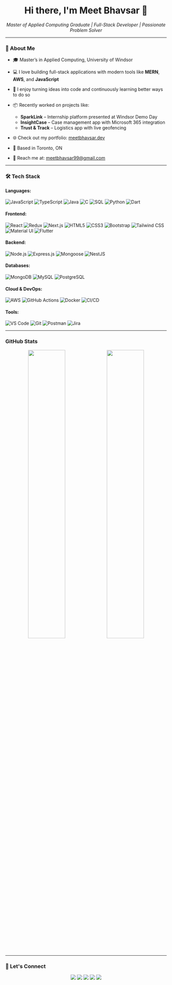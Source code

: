 <h1 align="center">Hi there, I'm Meet Bhavsar 👋</h1>

<p align="center">
  <i>Master of Applied Computing Graduate | Full-Stack Developer | Passionate Problem Solver</i>
</p>

---

### 🌟 About Me

- 🎓 Master’s in Applied Computing, University of Windsor  
- 💻 I love building full-stack applications with modern tools like **MERN**, **AWS**, and **JavaScript**
- 🔁 I enjoy turning ideas into code and continuously learning better ways to do so
- 📦 Recently worked on projects like:
  - **SparkLink** – Internship platform presented at Windsor Demo Day
  - **InsightCase** – Case management app with Microsoft 365 integration
  - **Trust & Track** – Logistics app with live geofencing

- 🌐 Check out my portfolio: [meetbhavsar.dev](https://www.meetbhavsar.dev)
- 📍 Based in Toronto, ON  
- 📨 Reach me at: [meetbhavsar99@gmail.com](mailto:meetbhavsar99@gmail.com)

---

### 🛠️ Tech Stack

#### Languages:
![JavaScript](https://img.shields.io/badge/JavaScript-F7DF1E?style=for-the-badge&logo=javascript&logoColor=black)
![TypeScript](https://img.shields.io/badge/TypeScript-3178C6?style=for-the-badge&logo=typescript&logoColor=white)
![Java](https://img.shields.io/badge/Java-ED8B00?style=for-the-badge&logo=openjdk&logoColor=white)
![C](https://img.shields.io/badge/C-00599C?style=for-the-badge&logo=c&logoColor=white)
![SQL](https://img.shields.io/badge/SQL-336791?style=for-the-badge&logo=mysql&logoColor=white)
![Python](https://img.shields.io/badge/Python-3776AB?style=for-the-badge&logo=python&logoColor=white)
![Dart](https://img.shields.io/badge/Dart-0175C2?style=for-the-badge&logo=dart&logoColor=white)

#### Frontend:
![React](https://img.shields.io/badge/React-20232A?style=for-the-badge&logo=react&logoColor=61DAFB)
![Redux](https://img.shields.io/badge/Redux-764ABC?style=for-the-badge&logo=redux&logoColor=white)
![Next.js](https://img.shields.io/badge/Next.js-000000?style=for-the-badge&logo=nextdotjs&logoColor=white)
![HTML5](https://img.shields.io/badge/HTML5-E34F26?style=for-the-badge&logo=html5&logoColor=white)
![CSS3](https://img.shields.io/badge/CSS3-1572B6?style=for-the-badge&logo=css3&logoColor=white)
![Bootstrap](https://img.shields.io/badge/Bootstrap-563D7C?style=for-the-badge&logo=bootstrap&logoColor=white)
![Tailwind CSS](https://img.shields.io/badge/Tailwind_CSS-06B6D4?style=for-the-badge&logo=tailwind-css&logoColor=white)
![Material UI](https://img.shields.io/badge/Material_UI-007FFF?style=for-the-badge&logo=mui&logoColor=white)
![Flutter](https://img.shields.io/badge/Flutter-02569B?style=for-the-badge&logo=flutter&logoColor=white)

#### Backend:
![Node.js](https://img.shields.io/badge/Node.js-339933?style=for-the-badge&logo=nodedotjs&logoColor=white)
![Express.js](https://img.shields.io/badge/Express.js-000000?style=for-the-badge&logo=express&logoColor=white)
![Mongoose](https://img.shields.io/badge/Mongoose-800000?style=for-the-badge&logo=mongoose&logoColor=white)
![NestJS](https://img.shields.io/badge/NestJS-E0234E?style=for-the-badge&logo=nestjs&logoColor=white)

#### Databases:
![MongoDB](https://img.shields.io/badge/MongoDB-47A248?style=for-the-badge&logo=mongodb&logoColor=white)
![MySQL](https://img.shields.io/badge/MySQL-00758F?style=for-the-badge&logo=mysql&logoColor=white)
![PostgreSQL](https://img.shields.io/badge/PostgreSQL-336791?style=for-the-badge&logo=postgresql&logoColor=white)

#### Cloud & DevOps:
![AWS](https://img.shields.io/badge/AWS-232F3E?style=for-the-badge&logo=amazon-aws&logoColor=white)
![GitHub Actions](https://img.shields.io/badge/GitHub_Actions-2088FF?style=for-the-badge&logo=github-actions&logoColor=white)
![Docker](https://img.shields.io/badge/Docker-2496ED?style=for-the-badge&logo=docker&logoColor=white)
![CI/CD](https://img.shields.io/badge/CI/CD-4CAF50?style=for-the-badge&logo=github&logoColor=white)

#### Tools:
![VS Code](https://img.shields.io/badge/VS_Code-007ACC?style=for-the-badge&logo=visual-studio-code&logoColor=white)
![Git](https://img.shields.io/badge/Git-F05032?style=for-the-badge&logo=git&logoColor=white)
![Postman](https://img.shields.io/badge/Postman-FF6C37?style=for-the-badge&logo=postman&logoColor=white)
![Jira](https://img.shields.io/badge/Jira-0052CC?style=for-the-badge&logo=jira&logoColor=white)


---

### GitHub Stats

<p align="center">
  <img width="48%" src="https://github-readme-stats.vercel.app/api?username=meetbhavsar99&show_icons=true&theme=github_dark&hide_border=true" />
  <img width="48%" src="https://github-readme-streak-stats.herokuapp.com/?user=meetbhavsar99&theme=github-dark&hide_border=true" />
</p>

---

### 🤝 Let's Connect

<p align="center">
  <a href="https://www.linkedin.com/in/meet-bhavsar-0059ba1b5/"><img src="https://img.shields.io/badge/-LinkedIn-blue?style=for-the-badge&logo=linkedin&logoColor=white"></a>
  <a href="mailto:meetbhavsar99@gmail.com"><img src="https://img.shields.io/badge/-Gmail-red?style=for-the-badge&logo=gmail&logoColor=white"></a>
  <a href="https://www.instagram.com/meet.bhavsar_?igsh=ZGR0bWxsNnQzZ3Rk&utm_source=qr"><img src="https://img.shields.io/badge/-Instagram-E4405F?style=for-the-badge&logo=instagram&logoColor=white"></a>
  <a href="https://x.com/meetbhavsar99?s=11"><img src="https://img.shields.io/badge/-Twitter-black?style=for-the-badge&logo=twitter&logoColor=white"></a>
  <a href="https://www.reddit.com/u/gokusan0710/s/4i5nv588IV"><img src="https://img.shields.io/badge/-Reddit-FF4500?style=for-the-badge&logo=reddit&logoColor=white"></a>
</p>
